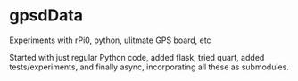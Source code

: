 # gpsdData
Experiments with rPi0, python, ulitmate GPS board, etc

Started with just regular Python code, added flask, tried quart, added tests/experiments, and finally async,
incorporating all these as submodules.
